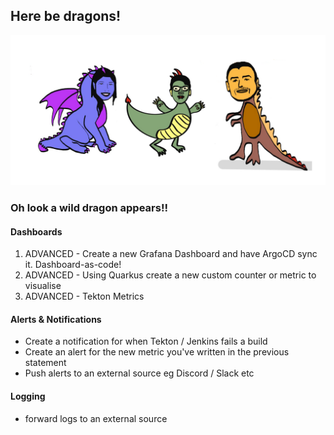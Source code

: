 
## Here be dragons!

![oh-look-another-dragon](../images/oh-look-dragons.png)
### Oh look a wild dragon appears!!

#### Dashboards
1. ADVANCED - Create a new Grafana Dashboard and have ArgoCD sync it. Dashboard-as-code!
2. ADVANCED - Using Quarkus create a new custom counter or metric to visualise
3. ADVANCED - Tekton Metrics

#### Alerts & Notifications
- Create a notification for when Tekton / Jenkins fails a build
- Create an alert for the new metric you've written in the previous statement
- Push alerts to an external source eg Discord / Slack etc
#### Logging
- forward logs to an external source